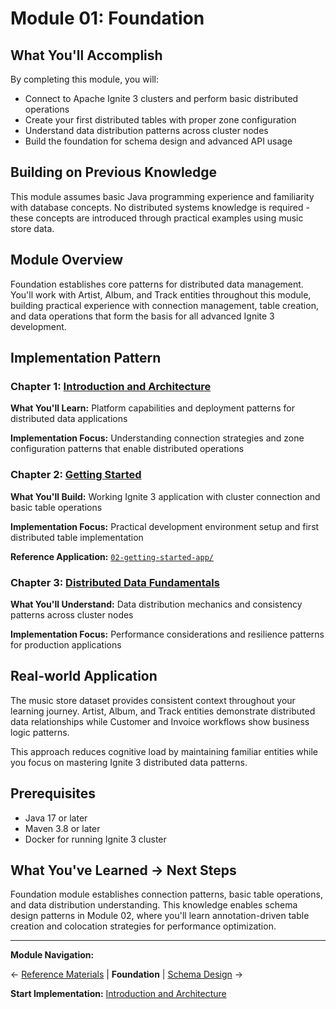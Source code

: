 # Module 01: Foundation

## What You'll Accomplish

By completing this module, you will:

- Connect to Apache Ignite 3 clusters and perform basic distributed operations
- Create your first distributed tables with proper zone configuration
- Understand data distribution patterns across cluster nodes
- Build the foundation for schema design and advanced API usage

## Building on Previous Knowledge

This module assumes basic Java programming experience and familiarity with database concepts. No distributed systems knowledge is required - these concepts are introduced through practical examples using music store data.

## Module Overview

Foundation establishes core patterns for distributed data management. You'll work with Artist, Album, and Track entities throughout this module, building practical experience with connection management, table creation, and data operations that form the basis for all advanced Ignite 3 development.

## Implementation Pattern

### Chapter 1: [Introduction and Architecture](./01-introduction-and-architecture.md)

**What You'll Learn:** Platform capabilities and deployment patterns for distributed data applications

**Implementation Focus:** Understanding connection strategies and zone configuration patterns that enable distributed operations

### Chapter 2: [Getting Started](./02-getting-started.md)

**What You'll Build:** Working Ignite 3 application with cluster connection and basic table operations

**Implementation Focus:** Practical development environment setup and first distributed table implementation

**Reference Application:** [`02-getting-started-app/`](../../ignite3-reference-apps/02-getting-started-app/)

### Chapter 3: [Distributed Data Fundamentals](./03-distributed-data-fundamentals.md)

**What You'll Understand:** Data distribution mechanics and consistency patterns across cluster nodes

**Implementation Focus:** Performance considerations and resilience patterns for production applications

## Real-world Application

The music store dataset provides consistent context throughout your learning journey. Artist, Album, and Track entities demonstrate distributed data relationships while Customer and Invoice workflows show business logic patterns.

This approach reduces cognitive load by maintaining familiar entities while you focus on mastering Ignite 3 distributed data patterns.

## Prerequisites

- Java 17 or later
- Maven 3.8 or later
- Docker for running Ignite 3 cluster

## What You've Learned → Next Steps

Foundation module establishes connection patterns, basic table operations, and data distribution understanding. This knowledge enables schema design patterns in Module 02, where you'll learn annotation-driven table creation and colocation strategies for performance optimization.

---

**Module Navigation:**

← [Reference Materials](../00-reference/) | **Foundation** | [Schema Design](../02-schema-design/) →

**Start Implementation:** [Introduction and Architecture](./01-introduction-and-architecture.md)
